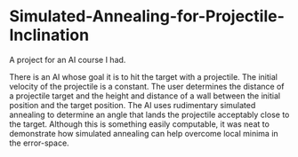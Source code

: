 # Simulated-Annealing-for-Projectile-Inclination
A project for an AI course I had.

There is an AI whose goal it is to hit the target with a projectile. The initial velocity of the projectile is a constant.
The user determines the distance of a projectile target and the height and distance of a wall between the initial position and the target position.
The AI uses rudimentary simulated annealing to determine an angle that lands the projectile acceptably close to the target. Although this is something
easily computable, it was neat to demonstrate how simulated annealing can help overcome local minima in the error-space.
